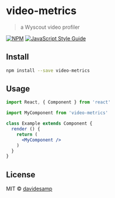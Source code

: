 # video-metrics

> a Wyscout video profiler

[![NPM](https://img.shields.io/npm/v/video-metrics.svg)](https://www.npmjs.com/package/video-metrics) [![JavaScript Style Guide](https://img.shields.io/badge/code_style-standard-brightgreen.svg)](https://standardjs.com)

## Install

```bash
npm install --save video-metrics
```

## Usage

```jsx
import React, { Component } from 'react'

import MyComponent from 'video-metrics'

class Example extends Component {
  render () {
    return (
      <MyComponent />
    )
  }
}
```

## License

MIT © [davidesamp](https://github.com/davidesamp)
